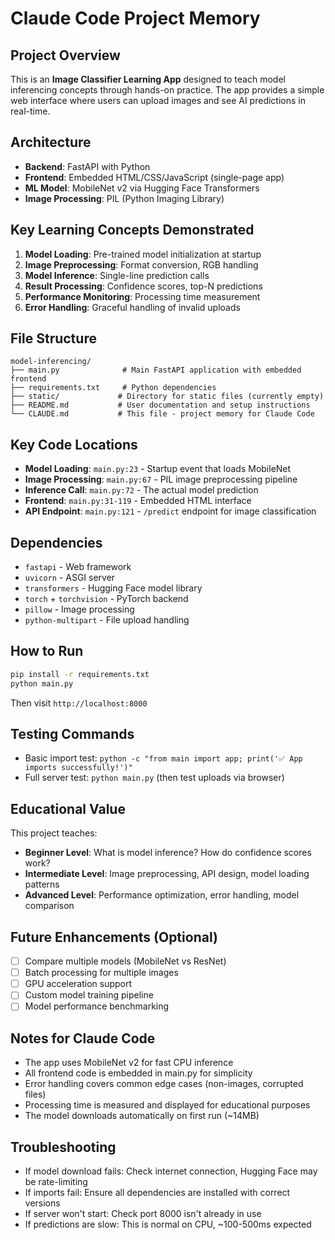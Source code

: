 # Claude Code Project Memory

## Project Overview
This is an **Image Classifier Learning App** designed to teach model inferencing concepts through hands-on practice. The app provides a simple web interface where users can upload images and see AI predictions in real-time.

## Architecture
- **Backend**: FastAPI with Python
- **Frontend**: Embedded HTML/CSS/JavaScript (single-page app)
- **ML Model**: MobileNet v2 via Hugging Face Transformers
- **Image Processing**: PIL (Python Imaging Library)

## Key Learning Concepts Demonstrated
1. **Model Loading**: Pre-trained model initialization at startup
2. **Image Preprocessing**: Format conversion, RGB handling
3. **Model Inference**: Single-line prediction calls
4. **Result Processing**: Confidence scores, top-N predictions
5. **Performance Monitoring**: Processing time measurement
6. **Error Handling**: Graceful handling of invalid uploads

## File Structure
```
model-inferencing/
├── main.py              # Main FastAPI application with embedded frontend
├── requirements.txt     # Python dependencies
├── static/             # Directory for static files (currently empty)
├── README.md           # User documentation and setup instructions
└── CLAUDE.md           # This file - project memory for Claude Code
```

## Key Code Locations
- **Model Loading**: `main.py:23` - Startup event that loads MobileNet
- **Image Processing**: `main.py:67` - PIL image preprocessing pipeline
- **Inference Call**: `main.py:72` - The actual model prediction
- **Frontend**: `main.py:31-119` - Embedded HTML interface
- **API Endpoint**: `main.py:121` - `/predict` endpoint for image classification

## Dependencies
- `fastapi` - Web framework
- `uvicorn` - ASGI server
- `transformers` - Hugging Face model library
- `torch` + `torchvision` - PyTorch backend
- `pillow` - Image processing
- `python-multipart` - File upload handling

## How to Run
```bash
pip install -r requirements.txt
python main.py
```
Then visit `http://localhost:8000`

## Testing Commands
- Basic import test: `python -c "from main import app; print('✅ App imports successfully!')"`
- Full server test: `python main.py` (then test uploads via browser)

## Educational Value
This project teaches:
- **Beginner Level**: What is model inference? How do confidence scores work?
- **Intermediate Level**: Image preprocessing, API design, model loading patterns
- **Advanced Level**: Performance optimization, error handling, model comparison

## Future Enhancements (Optional)
- [ ] Compare multiple models (MobileNet vs ResNet)
- [ ] Batch processing for multiple images
- [ ] GPU acceleration support
- [ ] Custom model training pipeline
- [ ] Model performance benchmarking

## Notes for Claude Code
- The app uses MobileNet v2 for fast CPU inference
- All frontend code is embedded in main.py for simplicity
- Error handling covers common edge cases (non-images, corrupted files)
- Processing time is measured and displayed for educational purposes
- The model downloads automatically on first run (~14MB)

## Troubleshooting
- If model download fails: Check internet connection, Hugging Face may be rate-limiting
- If imports fail: Ensure all dependencies are installed with correct versions
- If server won't start: Check port 8000 isn't already in use
- If predictions are slow: This is normal on CPU, ~100-500ms expected